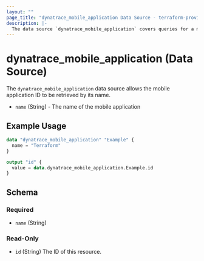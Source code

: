 ```yaml
---
layout: ""
page_title: "dynatrace_mobile_application Data Source - terraform-provider-dynatrace"
description: |-
  The data source `dynatrace_mobile_application` covers queries for a mobile application
---
```


# dynatrace_mobile_application (Data Source)

The `dynatrace_mobile_application` data source allows the mobile application ID to be retrieved by its name.

- `name` (String) - The name of the mobile application

## Example Usage

```terraform
data "dynatrace_mobile_application" "Example" {
  name = "Terraform"
}

output "id" {
  value = data.dynatrace_mobile_application.Example.id
}

```

<!-- schema generated by tfplugindocs -->
## Schema

### Required

- `name` (String)

### Read-Only

- `id` (String) The ID of this resource.